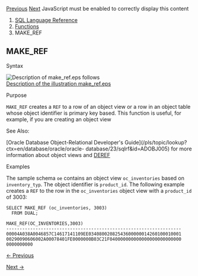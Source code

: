 [Previous](LTRIM.md) [Next](MAX.md) JavaScript must be enabled to
correctly display this content

  1. [SQL Language Reference ](index.md)
  2. [Functions](Functions.md)
  3. MAKE_REF 

## MAKE_REF

Syntax

![Description of make_ref.eps
follows](https://docs.oracle.com/en/database/oracle/oracle-database/23/sqlrf/img/make_ref.gif)  
[Description of the illustration make_ref.eps](img_text/make_ref.md)

Purpose

`MAKE_REF` creates a `REF` to a row of an object view or a row in an object
table whose object identifier is primary key based. This function is useful,
for example, if you are creating an object view

See Also:

[Oracle Database Object-Relational Developer's
Guide](/pls/topic/lookup?ctx=en/database/oracle/oracle-
database/23/sqlrf&id=ADOBJ005) for more information about object views and
[DEREF](DEREF.md#GUID-E551FFE4-619F-40CE-8303-683EFA3EB28F)

Examples

The sample schema `oe` contains an object view `oc_inventories` based on
`inventory_typ`. The object identifier is `product_id`. The following example
creates a `REF` to the row in the `oc_inventories` object view with a
`product_id` of 3003:

    
    
    SELECT MAKE_REF (oc_inventories, 3003)
      FROM DUAL;
    
    MAKE_REF(OC_INVENTORIES,3003)
    ------------------------------------------------------------------
    00004A038A0046857C14617141109EE03408002082543600000014260100010001
    00290090606002A00078401FE0000000B03C21F040000000000000000000000000
    0000000000


[← Previous](LTRIM.md)

[Next →](MAX.md)
